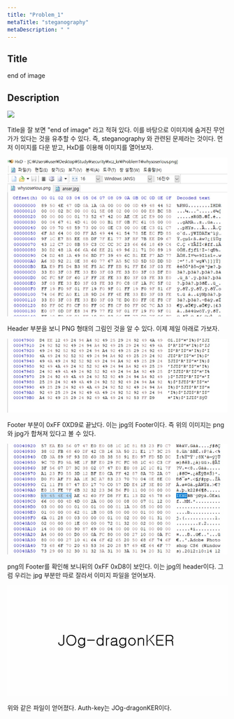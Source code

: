 ```yaml
---
title: "Problem_1"
metaTitle: "steganography"
metaDescription: " "
---
```


## Title

end of image

## Description

![](http://xcz.kr/START/prob/prob_files/whysoserious.png)

Title을 잘 보면 "end of image" 라고 적혀 있다. 이를 바탕으로 이미지에 숨겨진 무언가가 있다는 것을 유추할 수 있다. 즉, steganography 와 관련된 문제라는 것이다. 먼저 이미지를 다운 받고, HxD를 이용해 이미지를 열어보자. 

![](./images/problem1_hxd.jpg)

Header 부분을 보니 PNG 형태의 그림인 것을 알 수 있다. 이제 제일 아래로 가보자. 

![](./images/problem1_hxd_end.jpg)

Footer 부분이 0xFF 0XD9로 끝났다. 이는 jpg의 Footer이다. 즉 위의 이미지는 png와 jpg가 합쳐져 있다고 볼 수 있다. 

![](./images/problem1_hxd_png_end.jpg)

png의 Footer를 확인해 보니뒤의 0xFF 0xD8이 보인다. 이는 jpg의 header이다. 그럼 우리는 jpg 부분만 따로 잘라서 이미지 파일을 얻어보자. 

![](./images/answer.jpg)

위와 같은 파일이 얻어졌다. Auth-key는 JOg-dragonKER이다. 